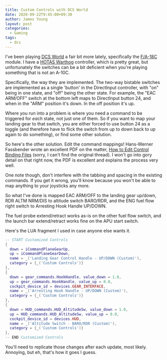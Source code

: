 ```yaml
---
title: Custom Controls with DCS World
date: 2020-09-22T9:45:00+09:30
author: James Young
layout: post
categories:
  - Gaming
tags:
  - dcs
---
```


I've been playing [DCS World](https://www.digitalcombatsimulator.com/en/products/world/) a fair bit more lately, specifically the [F/A-18C](https://www.digitalcombatsimulator.com/en/shop/modules/hornet/) module.  I have a [HOTAS Warthog](http://www.thrustmaster.com/products/hotas-warthog/) controller, which is pretty great, but unfortunately the switches can be a bit deficient when you're playing something that is not an A-10C.

Specifically, the way they are implemented.  The two-way bistable switches are implemented as a single 'button' in the DirectInput controller, with "on" being in one state, and "off" being the other state.  For example, the "EAC ARM/OFF" switch at the bottom left maps to DirectInput button 24, and when in the "ARM" position it's down.  In the off position it's up.

Where you run into a problem is where you need a command to be triggered for _each_ state, not just one of them.  So if you want to map your landing gear to that switch, you are either forced to use button 24 as a toggle (and therefore have to flick the switch from up to down back to up again to do something), or find some other solution.

So here's the other solution.  Edit the command mappings!  Hans-Werner Fassbender wrote an excellent PDF on the matter, [How to Edit Control Binding Files](https://forums.eagle.ru/attachment.php?attachmentid=179439&d=1519039477) (sorry, I can't find the original thread).  I won't go into gory detail on that right now, the PDF is excellent and explains the process very well.

One note though, don't interfere with the tabbing and spacing in the existing commands.  If you get it wrong, you'll know because you won't be able to map anything to your joysticks any more.

So what I've done is mapped EAC ARM/OFF to the landing gear up/down, RDR ALTM NRM/DIS to altitude switch BARO/RDR, and the ENG fuel flow right switch to Arresting Hook Handle UP/DOWN.

The fuel probe extend/retract works as-is on the other fuel flow switch, and the launch bar extend/retract works fine on the APU start switch.

Here's the LUA fragment I used in case anyone else wants it.

```lua
-- START Customized Controls
{ 
  down = iCommandPlaneGearUp, 
  up = iCommandPlaneGearDown, 
  name = _('Landing Gear Control Handle - UP/DOWN (Custom)'), 
  category = {_('Custom Controls')}
},
{ 
  down = gear_commands.HookHandle, value_down = 1.0, 
  up = gear_commands.HookHandle, value_up = 0.0, 
  cockpit_device_id = devices.GEAR_INTERFACE, 
  name = _('Arresting Hook Handle - UP/DOWN (Custom)'), 
  category = {_('Custom Controls')}
},
{ 
  down = HUD_commands.HUD_AltitudeSw, value_down = 1.0,
  up = HUD_commands.HUD_AltitudeSw, value_up = 0.0,
  cockpit_device_id = devices.HUD,
  name = _('Altitude Switch - BARO/RDR (Custom)'),  
  category = {_('Custom Controls')}
},
-- END Customized Controls
```
You'll need to replicate those changes after each update, most likely.  Annoying, but eh, that's how it goes I guess.
